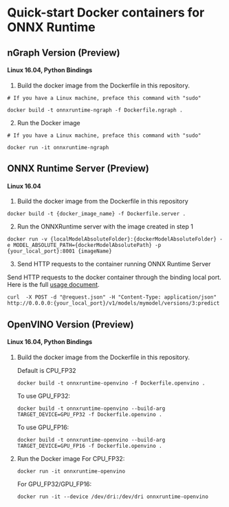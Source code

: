 # Quick-start Docker containers for ONNX Runtime

## nGraph Version (Preview)
#### Linux 16.04, Python Bindings

1. Build the docker image from the Dockerfile in this repository.
  ```
  # If you have a Linux machine, preface this command with "sudo"

  docker build -t onnxruntime-ngraph -f Dockerfile.ngraph .
  ```

2. Run the Docker image

  ```
  # If you have a Linux machine, preface this command with "sudo"

  docker run -it onnxruntime-ngraph
  ```

## ONNX Runtime Server (Preview)
#### Linux 16.04

1. Build the docker image from the Dockerfile in this repository
  ```
  docker build -t {docker_image_name} -f Dockerfile.server .
  ```
  
2. Run the ONNXRuntime server with the image created in step 1

  ```
  docker run -v {localModelAbsoluteFolder}:{dockerModelAbsoluteFolder} -e MODEL_ABSOLUTE_PATH={dockerModelAbsolutePath} -p {your_local_port}:8001 {imageName}
  ```
3. Send HTTP requests to the container running ONNX Runtime Server

  Send HTTP requests to the docker container through the binding local port. Here is the full [usage document](https://github.com/Microsoft/onnxruntime/blob/master/docs/ONNX_Runtime_Server_Usage.md).
  ```
  curl  -X POST -d "@request.json" -H "Content-Type: application/json" http://0.0.0.0:{your_local_port}/v1/models/mymodel/versions/3:predict  
  ```

## OpenVINO Version (Preview)
#### Linux 16.04, Python Bindings

1. Build the docker image from the Dockerfile in this repository.
  
   Default is CPU_FP32
   ```
   docker build -t onnxruntime-openvino -f Dockerfile.openvino .
   ```
   To use GPU_FP32:
   ```
   docker build -t onnxruntime-openvino --build-arg TARGET_DEVICE=GPU_FP32 -f Dockerfile.openvino .
   ```
   To use GPU_FP16:
   ```
   docker build -t onnxruntime-openvino --build-arg TARGET_DEVICE=GPU_FP16 -f Dockerfile.openvino .
   ```

2. Run the Docker image
   For CPU_FP32:
   ```
   docker run -it onnxruntime-openvino
   ```
   For GPU_FP32/GPU_FP16:
   ```
   docker run -it --device /dev/dri:/dev/dri onnxruntime-openvino
   ```
  